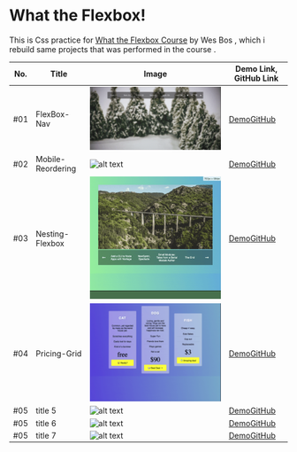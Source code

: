 # What the Flexbox!

This is Css practice for [What the Flexbox Course](http://flexbox.io/) by Wes Bos , which i rebuild same projects that was performed in the course .

| No. | Title             | Image                                            | Demo Link, GitHub Link |
| --- | ----------------- | ------------------------------------------------ | ---------------------- |
| #01 | FlexBox-Nav       | ![alt text](./01-Flexbox-Nav/screen01.gif)       | [Demo]()[GitHub]()     |
| #02 | Mobile-Reordering | ![alt text](./02-Mobile-Reordering/screen02.gif) | [Demo]()[GitHub]()     |
| #03 | Nesting-Flexbox   | ![alt text](./03-Nesting-Flexbox/screen03.gif)   | [Demo]()[GitHub]()     |
| #04 | Pricing-Grid      | ![alt text](./04-Pricing-Grid/screen04.gif)      | [Demo]()[GitHub]()     |
| #05 | title 5           | ![alt text](./05-/screen05.gif)                  | [Demo]()[GitHub]()     |
| #05 | title 6           | ![alt text](./06-/screen06.gif)                  | [Demo]()[GitHub]()     |
| #05 | title 7           | ![alt text](./07-/screen07.gif)                  | [Demo]()[GitHub]()     |

